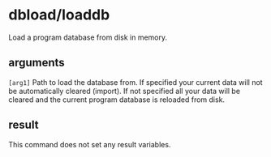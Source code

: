 # dbload/loaddb

Load a program database from disk in memory.

## arguments

`[arg1]` Path to load the database from. If specified your current data will not be automatically cleared (import). If not specified all your data will be cleared and the current program database is reloaded from disk.

## result

This command does not set any result variables.
